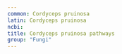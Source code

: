 ```yaml
---
common: Cordyceps pruinosa
latin: Cordyceps pruinosa
ncbi: 
title: Cordyceps pruinosa pathways
group: "Fungi"
---
```

